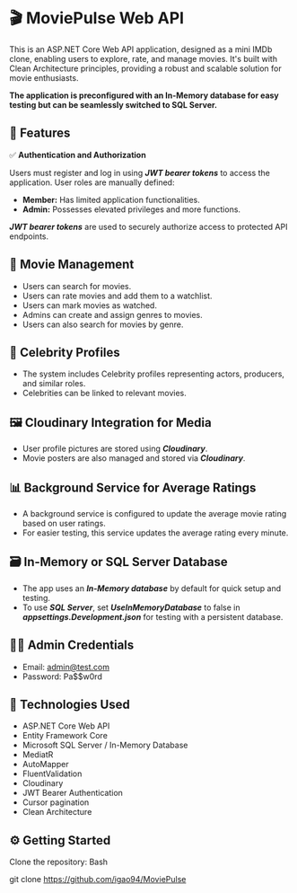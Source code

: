 # 🎬 MoviePulse Web API
This is an ASP.NET Core Web API application, designed as a mini IMDb clone, enabling users to explore, rate, and manage movies. 
It's built with Clean Architecture principles, providing a robust and scalable solution for movie enthusiasts.

**The application is preconfigured with an In-Memory database for easy testing but can be seamlessly switched to SQL Server.**

## 📌 Features

✅ **Authentication and Authorization**

Users must register and log in using ***JWT bearer tokens*** to access the application.
User roles are manually defined:

- **Member:** Has limited application functionalities.
- **Admin:** Possesses elevated privileges and more functions.

***JWT bearer tokens*** are used to securely authorize access to protected API endpoints.

## 🍿 Movie Management

- Users can search for movies.
- Users can rate movies and add them to a watchlist.
- Users can mark movies as watched.
- Admins can create and assign genres to movies.
- Users can also search for movies by genre.

## 🌟 Celebrity Profiles

- The system includes Celebrity profiles representing actors, producers, and similar roles.
- Celebrities can be linked to relevant movies.

## 🖼️ Cloudinary Integration for Media

- User profile pictures are stored using ***Cloudinary***.
- Movie posters are also managed and stored via ***Cloudinary***.

## 📊 Background Service for Average Ratings

- A background service is configured to update the average movie rating based on user ratings.
- For easier testing, this service updates the average rating every minute.

## 🗃️ In-Memory or SQL Server Database

- The app uses an ***In-Memory database*** by default for quick setup and testing.
- To use ***SQL Server***, set ***UseInMemoryDatabase*** to false in ***appsettings.Development.json*** for testing with a persistent database.

## 🧑‍💻 Admin Credentials
- Email: admin@test.com
- Password: Pa$$w0rd

## 🚀 Technologies Used
- ASP.NET Core Web API
- Entity Framework Core
- Microsoft SQL Server / In-Memory Database
- MediatR
- AutoMapper
- FluentValidation
- Cloudinary
- JWT Bearer Authentication
- Cursor pagination
- Clean Architecture

## ⚙️ Getting Started

Clone the repository:
Bash

git clone https://github.com/igao94/MoviePulse
